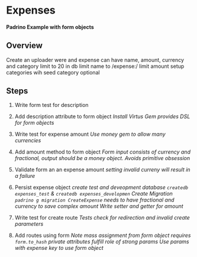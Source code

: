 Expenses
========

#### Padrino Example with form objects

## Overview
Create an uploader were and expense can have name, amount, currency and category
limit to 20 in db
limit name to /expense:/ 
limit amount
setup categories wih seed
category optional

## Steps
1. Write form test for description

2. Add description attribute to form object
  *Install Virtus Gem provides DSL for form objects*

3. Write test for expense amount
  *Use money gem to allow many currencies*

4. Add amount method to form object
  *Form input consists of currency and fractional, output should be a money object. Avoids primitive obsession*

5. Validate form an an expense amount
  *setting invalid curreny will result in a failure*

6. Persist expense object
  *create test and deveopment database `createdb expenses_test` & `createdb expenses_developmen`*
  *Create Migration `padrino g migration CreateExpense` needs to have fractional and currency to save complex amount*
  *Write setter and getter for amount*

7. Write test for create route
  *Tests check for redirection and invalid create parameters*

8. Add routes using form
  *Note mass assignment from form object requires `form.to_hash` private attributes fulfill role of strong params*
  *Use params with expense key to use form object*
